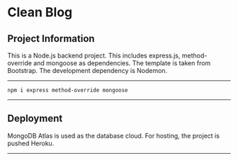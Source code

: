 # Clean Blog

## Project Information

This is a Node.js backend project. This includes express.js, method-override and mongoose as dependencies. The template is taken from Bootstrap. The development dependency is Nodemon.

<hr>

`npm i express method-override mongoose`

 <hr>

## Deployment

MongoDB Atlas is used as the database cloud. For hosting, the project is pushed Heroku.

<hr>

<!-- https://photo-cato.herokuapp.com/
<br><br>
<img src="./public/qr.jpg"></img> -->
